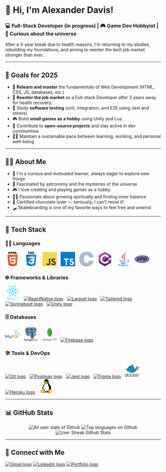 # 👋 Hi, I'm Alexander Davis!

### 💻 Full-Stack Developer (in progress) | 🎮 Game Dev Hobbyist | 🌌 Curious about the universe

After a 3-year break due to health reasons, I'm returning to my studies, rebuilding my foundations, and aiming to reenter the tech job market stronger than ever.

---

## 🎯 Goals for 2025

- 🔁 **Relearn and master** the fundamentals of Web Development (HTML, CSS, JS, databases, etc.)
- 🚀 **Reenter the job market** as a Full-stack Developer after 3 years away for health recovery
- 🧪 Study **software testing** (unit, integration, and E2E using Jest and others)
- 🎮 Build **small games as a hobby** using Unity and Lua
- 🤝 Contribute to **open-source projects** and stay active in dev communities
- 🧘‍♂️ Maintain a sustainable pace between learning, working, and personal well-being

---

## 🙋‍♂️ About Me

- 🧠 I'm a curious and motivated learner, always eager to explore new things
- 🌌 Fascinated by astronomy and the mysteries of the universe
- 🎮 I love creating and playing games as a hobby
- 🧘‍♂️ Passionate about growing spiritually and finding inner balance
- 🍫 Certified chocolate lover — seriously, I can’t resist it!
- 🛹 Skateboarding is one of my favorite ways to feel free and unwind

---

## 🔧 Tech Stack

### 🧑‍💻 Languages
<p align="left">
  <a href="https://www.w3.org/html/" target="_blank"><img src="https://raw.githubusercontent.com/devicons/devicon/master/icons/html5/html5-original-wordmark.svg" title="HTML" alt="HTML logo" width="48" height="48"/></a>&nbsp;&nbsp;
  <a href="https://www.w3schools.com/css/" target="_blank"><img src="https://raw.githubusercontent.com/devicons/devicon/master/icons/css3/css3-original-wordmark.svg" title="CSS" alt="CSS logo" width="48" height="48"/></a>&nbsp;&nbsp;
  <a href="https://developer.mozilla.org/en-US/docs/Web/JavaScript" target="_blank"><img src="https://raw.githubusercontent.com/devicons/devicon/master/icons/javascript/javascript-original.svg" title="Javascript" alt="Javacript logo" width="48" height="48"/></a>&nbsp;&nbsp;
  <a href="https://www.typescriptlang.org/" target="_blank"><img src="https://raw.githubusercontent.com/devicons/devicon/master/icons/typescript/typescript-original.svg" title="Typescript" alt="Typescript logo" width="48" height="48"/></a>&nbsp;&nbsp;
  <a href="https://www.cprogramming.com/" target="_blank"><img src="https://raw.githubusercontent.com/devicons/devicon/master/icons/c/c-original.svg" title="C" alt="C logo" width="48" height="48"/></a>&nbsp;&nbsp;
  <a href="https://www.w3schools.com/cs/" target="_blank"><img src="https://raw.githubusercontent.com/devicons/devicon/master/icons/csharp/csharp-original.svg" title="CSharp" alt="CSharp logo" width="48" height="48"/></a>&nbsp;&nbsp;
  <a href="https://www.java.com" target="_blank"><img src="https://raw.githubusercontent.com/devicons/devicon/master/icons/java/java-original.svg" title="Java" alt="Java logo" width="48" height="48"/></a>&nbsp;&nbsp;
  <a href="https://www.php.net" target="_blank"><img src="https://raw.githubusercontent.com/devicons/devicon/master/icons/php/php-original.svg" title="PHP" alt="PHP logo" width="48" height="48"/></a>
</p>

### 🌐 Frameworks & Libraries
<p align="left">
  <a href="https://reactjs.org/" target="_blank"><img src="https://raw.githubusercontent.com/devicons/devicon/master/icons/react/react-original-wordmark.svg" title="react" alt="react" width="48" height="48"/></a>&nbsp;&nbsp;
  <a href="https://reactnative.dev/" target="_blank"><img src="https://reactnative.dev/img/header_logo.svg" title="ReactNative" alt="ReactNative logo" width="48" height="48"/></a>&nbsp;&nbsp;
  <a href="https://laravel.com/" target="_blank"><img src="https://cdn.worldvectorlogo.com/logos/laravel-2.svg" title="Laravel" alt="Laravel logo" width="48" height="48"/></a>&nbsp;&nbsp;
  <a href="https://tailwindcss.com/" target="_blank"><img src="https://www.vectorlogo.zone/logos/tailwindcss/tailwindcss-icon.svg" title="Tailwindcss" alt="Tailwind logo" width="48" height="48"/></a>&nbsp;&nbsp;
  <a href="https://spring.io/" target="_blank"><img src="https://www.vectorlogo.zone/logos/springio/springio-icon.svg" title="Springboot" alt="Springboot logo" width="48" height="48"/></a>&nbsp;&nbsp;
  <a href="https://unity.com/" target="_blank"><img src="https://www.vectorlogo.zone/logos/unity3d/unity3d-icon.svg" title="Unity" alt="Unity logo" width="48" height="48"/></a>
</p>

### 🗄️ Databases
<p align="left">
  <a href="https://www.mysql.com/" target="_blank"><img src="https://raw.githubusercontent.com/devicons/devicon/master/icons/mysql/mysql-original-wordmark.svg" title="MySQL" alt="MySQL logo" width="48" height="48"/></a>&nbsp;&nbsp;
  <a href="https://www.postgresql.org" target="_blank"><img src="https://raw.githubusercontent.com/devicons/devicon/master/icons/postgresql/postgresql-original-wordmark.svg" title="PostgreSQL" alt="PostgreSQL logo" width="48" height="48"/></a>&nbsp;&nbsp;
  <a href="https://www.mongodb.com/" target="_blank"><img src="https://raw.githubusercontent.com/devicons/devicon/master/icons/mongodb/mongodb-original-wordmark.svg" title="MongoDB" alt="MongoDB logo" width="48" height="48"/></a>&nbsp;&nbsp;
  <a href="https://firebase.google.com/" target="_blank"><img src="https://www.vectorlogo.zone/logos/firebase/firebase-icon.svg" title="Firebase" alt="Firebase logo" width="48" height="48"/></a>
</p>

### 🛠️ Tools & DevOps
<p align="left">
  <a href="https://git-scm.com/" target="_blank"><img src="https://www.vectorlogo.zone/logos/git-scm/git-scm-icon.svg" title="Git" alt="Git logo" width="48" height="48"/></a>&nbsp;&nbsp;
  <a href="https://postman.com" target="_blank"><img src="https://www.vectorlogo.zone/logos/getpostman/getpostman-icon.svg" title="Postman" alt="Postman logo" width="48" height="48"/></a>&nbsp;&nbsp;
  <a href="https://jestjs.io" target="_blank"><img src="https://www.vectorlogo.zone/logos/jestjsio/jestjsio-icon.svg" title="Jest" alt="Jest logo" width="48" height="48"/></a>&nbsp;&nbsp;
  <a href="https://www.figma.com/" target="_blank"><img src="https://www.vectorlogo.zone/logos/figma/figma-icon.svg" title="Figma" alt="Figma logo" width="48" height="48"/></a>&nbsp;&nbsp;
  <a href="https://www.docker.com/" target="_blank"><img src="https://raw.githubusercontent.com/devicons/devicon/master/icons/docker/docker-original-wordmark.svg" title="Docker" alt="Docker logo" width="48" height="48"/></a>&nbsp;&nbsp;
  <a href="https://heroku.com" target="_blank"><img src="https://www.vectorlogo.zone/logos/heroku/heroku-icon.svg" title="Heroku" alt="Heroku logo" width="48" height="48"/></a>&nbsp;&nbsp;
  <a href="https://www.linux.org/" target="_blank"><img src="https://raw.githubusercontent.com/devicons/devicon/master/icons/linux/linux-original.svg" title="Linux" alt="Linux logo" width="48" height="48"/></a>
</p>

---

## 📊 GitHub Stats

<div align="center">
  <img src="https://github-readme-stats.vercel.app/api?username=shunny2&theme=midnight-purple&show_icons=true" alt="All user stats of Github" height="180"/>
  <img src="https://github-readme-stats.vercel.app/api/top-langs/?username=shunny2&theme=midnight-purple&layout=compact" alt="Top languages on Github" height="180"/>
</div>

<div align="center">
  <img src="https://streak-stats.demolab.com/?user=shunny2&theme=midnight-purple&show_icons=true" alt="User Streak Github Stats" height="180"/>
</div>

---

## 🔗 Connect with Me

<p align="left">
  <a href="mailto:alexander.davis.098@gmail.com" target="_blank"><img src="https://img.shields.io/badge/Gmail-464646?style=for-the-badge&logo=gmail&logoColor=white)" title="Send Email" alt="Gmail logo" target="_blank" /></a>
  <a href="https://www.linkedin.com/in/alexander-davis-2669191b9/" target="_blank"><img src="https://img.shields.io/badge/Linkedin-025E92?style=for-the-badge&logo=linkedin&logoColor=white" title="Connect on Linkedin" alt="Linkedin logo" target="_blank" /></a>
  <a href="https://alexanderdavis-portfolio.vercel.app/" target="_blank"><img src="https://img.shields.io/badge/Portfolio-9300FF?style=for-the-badge" title="My personal portfolio" alt="Portfolio logo" target="_blank" /></a>
</p>

